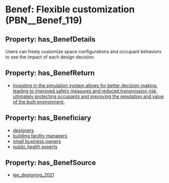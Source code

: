 # Benef: __Flexible customization__ (PBN__Benef_119)

## Property: has_BenefDetails

Users can freely customize space configurations and occupant behaviors to see the impact of each design decision.

## Property: has_BenefReturn

* [Investing in the simulation system allows for better decision-making, leading to improved safety measures and reduced transmission risk, ultimately protecting occupants and improving the reputation and value of the built environment.](../BenefReturn/PBN__BenefReturn_118)

## Property: has_Beneficiary

* [designers](../Stakeholder/PBN__Stakeholder_74)
* [building facility managers](../Stakeholder/PBN__Stakeholder_75)
* [small business owners](../Stakeholder/PBN__Stakeholder_76)
* [public health experts](../Stakeholder/PBN__Stakeholder_77)

## Property: has_BenefSource

* [lee_designing_2021](../Article/PBN__Article_26)

